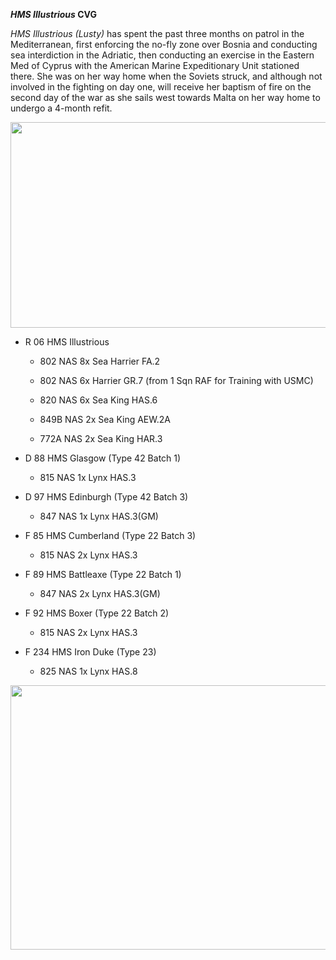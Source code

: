 ***HMS Illustrious* CVG**

*HMS Illustrious (Lusty)* has spent the past three months on patrol in
the Mediterranean, first enforcing the no-fly zone over Bosnia and
conducting sea interdiction in the Adriatic, then conducting an exercise
in the Eastern Med of Cyprus with the American Marine Expeditionary Unit
stationed there. She was on her way home when the Soviets struck, and
although not involved in the fighting on day one, will receive her
baptism of fire on the second day of the war as she sails west towards
Malta on her way home to undergo a 4-month refit.

<img src="/assets\images\nato\uk\navy\carriers\illustrious\media\image1.jpeg" style="width:6.5in;height:3.42292in" />

-   R 06 HMS Illustrious

    -   802 NAS 8x Sea Harrier FA.2

    -   802 NAS 6x Harrier GR.7 (from 1 Sqn RAF for Training with USMC)

    -   820 NAS 6x Sea King HAS.6

    -   849B NAS 2x Sea King AEW.2A

    -   772A NAS 2x Sea King HAR.3

-   D 88 HMS Glasgow (Type 42 Batch 1)

    -   815 NAS 1x Lynx HAS.3

-   D 97 HMS Edinburgh (Type 42 Batch 3)

    -   847 NAS 1x Lynx HAS.3(GM)

-   F 85 HMS Cumberland (Type 22 Batch 3)

    -   815 NAS 2x Lynx HAS.3

-   F 89 HMS Battleaxe (Type 22 Batch 1)

    -   847 NAS 2x Lynx HAS.3(GM)

-   F 92 HMS Boxer (Type 22 Batch 2)

    -   815 NAS 2x Lynx HAS.3

-   F 234 HMS Iron Duke (Type 23)

    -   825 NAS 1x Lynx HAS.8

<img src="/assets\images\nato\uk\navy\carriers\illustrious\media\image2.jpg" style="width:6.5in;height:4.40903in" />

